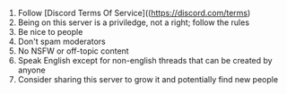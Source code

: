 1. Follow [Discord Terms Of Service]((https://discord.com/terms)
2. Being on this server is a priviledge, not a right; follow the rules
3. Be nice to people
5. Don't spam moderators
6. No NSFW or off-topic content
7. Speak English except for non-english threads that can be created by anyone
8. Consider sharing this server to grow it and potentially find new people
